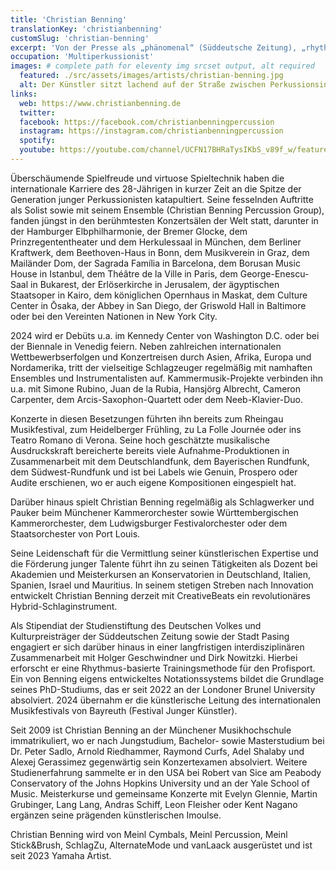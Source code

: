```yaml
---
title: 'Christian Benning'
translationKey: 'christianbenning'
customSlug: 'christian-benning'
excerpt: 'Von der Presse als „phänomenal“ (Süddeutsche Zeitung), „rhythmisches Genie“ (Die ZEIT) und „voller eleganter Perfektion“ (Kōbe Newspaper) gerühmt, finden Auftritte des aufstrebenden Multiperkussionisten Christian Benning weltweit größte Aufmerksamkeit.'
occupation: 'Multiperkussionist'
images: # complete path for eleventy img srcset output, alt required
  featured: ./src/assets/images/artists/christian-benning.jpg
  alt: Der Künstler sitzt lachend auf der Straße zwischen Perkussionsinstrumenten und jongliert mit Schlegeln
links:
  web: https://www.christianbenning.de
  twitter:
  facebook: https://facebook.com/christianbenningpercussion
  instagram: https://instagram.com/christianbenningpercussion
  spotify:
  youtube: https://youtube.com/channel/UCFN17BHRaTysIKbS_v89f_w/featured
---
```


Überschäumende Spielfreude und virtuose Spieltechnik haben die internationale Karriere des 28-Jährigen in kurzer Zeit an die Spitze der Generation junger Perkussionisten katapultiert. Seine fesselnden Auftritte als Solist sowie mit seinem Ensemble (Christian Benning Percussion Group), fanden jüngst in den berühmtesten Konzertsälen der Welt statt, darunter in der Hamburger Elbphilharmonie, der Bremer Glocke, dem Prinzregententheater und dem Herkulessaal in München, dem Berliner Kraftwerk, dem Beethoven-Haus in Bonn, dem Musikverein in Graz, dem Mailänder Dom, der Sagrada Família in Barcelona, dem Borusan Music House in Istanbul, dem Théâtre de la Ville in Paris, dem George-Enescu-Saal in Bukarest, der Erlöserkirche in Jerusalem, der ägyptischen Staatsoper in Kairo, dem königlichen Opernhaus in Maskat, dem Culture Center in Ōsaka, der Abbey in San Diego, der Griswold Hall in Baltimore oder bei den Vereinten Nationen in New York City.

2024 wird er Debüts u.a. im Kennedy Center von Washington D.C. oder bei der Biennale in Venedig feiern. Neben zahlreichen internationalen Wettbewerbserfolgen und Konzertreisen durch Asien, Afrika, Europa und Nordamerika, tritt der vielseitige Schlagzeuger regelmäßig mit namhaften Ensembles und Instrumentalisten auf. Kammermusik-Projekte verbinden ihn u.a. mit Simone Rubino, Juan de la Rubia, Hansjörg Albrecht, Cameron Carpenter, dem Arcis-Saxophon-Quartett oder dem Neeb-Klavier-Duo.

Konzerte in diesen Besetzungen führten ihn bereits zum Rheingau Musikfestival, zum Heidelberger Frühling, zu La Folle Journée oder ins Teatro Romano di Verona. Seine hoch geschätzte musikalische Ausdruckskraft bereicherte bereits viele Aufnahme-Produktionen in Zusammenarbeit mit dem Deutschlandfunk, dem Bayerischen Rundfunk, dem Südwest-Rundfunk und ist bei Labels wie Genuin, Prospero oder Audite erschienen, wo er auch eigene Kompositionen eingespielt hat.

Darüber hinaus spielt Christian Benning regelmäßig als Schlagwerker und Pauker beim Münchener Kammerorchester sowie Württembergischen Kammerorchester, dem Ludwigsburger Festivalorchester oder dem Staatsorchester von Port Louis.

Seine Leidenschaft für die Vermittlung seiner künstlerischen Expertise und die Förderung junger Talente führt ihn zu seinen Tätigkeiten als Dozent bei Akademien und Meisterkursen an Konservatorien in Deutschland, Italien, Spanien, Israel und Mauritius. In seinem stetigen Streben nach Innovation entwickelt Christian Benning derzeit mit CreativeBeats ein revolutionäres Hybrid-Schlaginstrument.

Als Stipendiat der Studienstiftung des Deutschen Volkes und Kulturpreisträger der Süddeutschen Zeitung sowie der Stadt Pasing engagiert er sich darüber hinaus in einer langfristigen interdisziplinären Zusammenarbeit mit Holger Geschwindner und Dirk Nowitzki. Hierbei erforscht er eine Rhythmus-basierte Trainingsmethode für den Profisport. Ein von Benning eigens entwickeltes Notationssystems bildet die Grundlage seines PhD-Studiums, das er seit 2022 an der Londoner Brunel University absolviert. 2024 übernahm er die künstlerische Leitung des internationalen Musikfestivals von Bayreuth (Festival Junger Künstler).

Seit 2009 ist Christian Benning an der Münchener Musikhochschule immatrikuliert, wo er nach Jungstudium, Bachelor- sowie Masterstudium bei Dr. Peter Sadlo, Arnold Riedhammer, Raymond Curfs, Adel Shalaby und Alexej Gerassimez gegenwärtig sein Konzertexamen absolviert. Weitere Studienerfahrung sammelte er in den USA bei Robert van Sice am Peabody Conservatory of the Johns Hopkins University und an der Yale School of Music. Meisterkurse und gemeinsame Konzerte mit Evelyn Glennie, Martin Grubinger, Lang Lang, Andras Schiff, Leon Fleisher oder Kent Nagano ergänzen seine prägenden künstlerischen Imoulse.

Christian Benning wird von Meinl Cymbals, Meinl Percussion, Meinl Stick&Brush, SchlagZu, AlternateMode und vanLaack ausgerüstet und ist seit 2023 Yamaha Artist.
